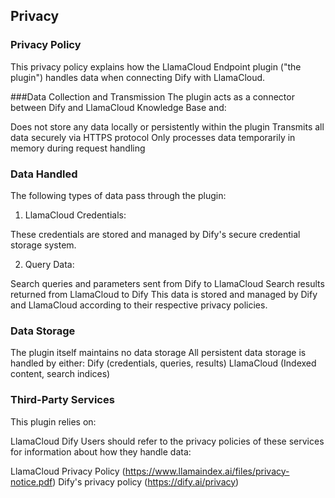 ## Privacy

### Privacy Policy
This privacy policy explains how the LlamaCloud Endpoint plugin ("the plugin") handles data when connecting Dify with LlamaCloud.

###Data Collection and Transmission
The plugin acts as a connector between Dify and LlamaCloud Knowledge Base and:

Does not store any data locally or persistently within the plugin
Transmits all data securely via HTTPS protocol
Only processes data temporarily in memory during request handling

### Data Handled
The following types of data pass through the plugin:

1. LlamaCloud Credentials:

These credentials are stored and managed by Dify's secure credential storage system.

2. Query Data:

Search queries and parameters sent from Dify to LlamaCloud
Search results returned from LlamaCloud to Dify
This data is stored and managed by Dify and LlamaCloud according to their respective privacy policies.

### Data Storage
The plugin itself maintains no data storage
All persistent data storage is handled by either:
Dify (credentials, queries, results)
LlamaCloud (Indexed content, search indices)

### Third-Party Services
This plugin relies on:

LlamaCloud
Dify
Users should refer to the privacy policies of these services for information about how they handle data:

LlamaCloud Privacy Policy (https://www.llamaindex.ai/files/privacy-notice.pdf)
Dify's privacy policy (https://dify.ai/privacy)